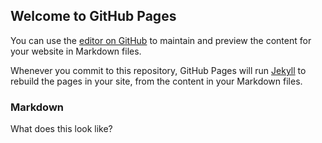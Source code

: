 ## Welcome to GitHub Pages

You can use the [editor on GitHub](https://github.com/sbm367/Novo/edit/master/README.md) to maintain and preview the content for your website in Markdown files.

Whenever you commit to this repository, GitHub Pages will run [Jekyll](https://jekyllrb.com/) to rebuild the pages in your site, from the content in your Markdown files.

### Markdown

What does this look like?
